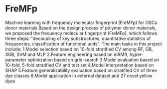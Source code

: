 # FreMFp
Machine learning with frequency molecular fingerprint (FreMFp) for OSCs donor materials
 Based on the design process of polymer donor materials, we proposed the frequency molecular fingerprint (FreMFp), which follows three steps: "decoupling of key substructures, quantitative statistics of frequencies, classification of functional units".
 The main tasks in this project include:
1.Model selection based on 10-fold stratified CV among RF, GB, XGB, SVM and MLP
2.Feature engineering based on mRMR, hyper-parameter optimization based on grid-search
3.Model evaluation based on 10-fold, 5-fold stratified CV and test set
4.Model interpretation based on SHAP
5.Feature generalizability evaluation based on stratified CV of three dye classes
6.Model application in external dataset and 27 novel yellow dyes
